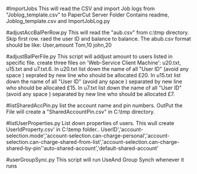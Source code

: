 #ImportJobs
  This will  read the CSV and import Job logs from "Joblog_template.csv" to PaperCut Server
  Folder Contains readme, Joblog_template.csv and ImportJobLog.py

#adjustAccBalPerRow.py
	This will read the "aub.csv" from c:\\tmp directory. Skip first row. raed the user ID and balance to balance. The abub.csv format should be like:
	User,amount
	Tom,10
	john,20

#adjustBalPerFile.py
	This script will addjust amount to users listed in specific file.
	create three files on 'Web-Service Client Machine': u20.txt, u15.txt and u7.txt.6. 
	In u20.txt list down the name of all "User ID" (avoid any space ) seprated by new line who should be allocated £20. 
	In u15.txt list down the name of all "User ID" (avoid any space ) separated by new line who should be allocated £15. 
	In u7.txt list down the name of all "User ID" (avoid any space ) separated by new line who should be allocated £7.

#listSharedAccPin.py
	list the account name and pin numbers. OutPut the File will create a "SharedAccountPin.csv" in C:\tmp directory. 

#listUserProperties.py
	List down properties of users. This wull create UserIdProperty.csv' in C:\temp folder..
UserID','account-selection.mode','account-selection.can-charge-personal','account-selection.can-charge-shared-from-list','account-selection.can-charge-shared-by-pin''auto-shared-account','default-shared-account'


#userGroupSync.py
	This script will run UseAnd Group Synch whenever it runs